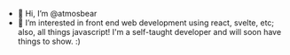 - 👋 Hi, I’m @atmosbear
- 👀 I’m interested in front end web development using react, svelte, etc; also, all things javascript! I'm a self-taught developer and will soon have things to show. :)

<!---
atmosbear/atmosbear is a ✨ special ✨ repository because its `README.md` (this file) appears on your GitHub profile.
You can click the Preview link to take a look at your changes.
--->
